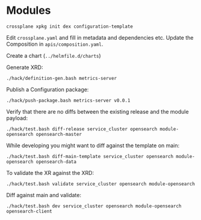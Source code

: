 # Modules

``` shell
crossplane xpkg init dex configuration-template
```

Edit `crossplane.yaml` and fill in metadata and dependencies etc.
Update the Composition in `apis/composition.yaml`.

Create a chart (`../helmfile.d/charts`)

Generate XRD:

```shell
./hack/definition-gen.bash metrics-server
```

Publish a Configuration package:

```shell
./hack/push-package.bash metrics-server v0.0.1
```

Verify that there are no diffs between the existing release and the module payload:

```shell
./hack/test.bash diff-release service_cluster opensearch module-opensearch opensearch-master
```

While developing you might want to diff against the template on main:

```shell
./hack/test.bash diff-main-template service_cluster opensearch module-opensearch opensearch-data
```

To validate the XR against the XRD:

```shell
./hack/test.bash validate service_cluster opensearch module-opensearch
```

Diff against main and validate:

```shell
./hack/test.bash dev service_cluster opensearch module-opensearch opensearch-client
```
